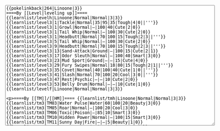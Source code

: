 </p><textarea readonly="" accesskey="," id="wpTextbox1" cols="80" rows="25" style="" class="mw-editfont-monospace" lang="en" dir="ltr" name="wpTextbox1">{{pokelinkback|264|Linoone|3}}
====By [[Level|leveling up]]====
{{learnlist/levelh|Linoone|Normal|Normal|3|3}}
{{learnlist/level3|1|Tackle|Normal|35|95|35|Tough|4|0||'''}}
{{learnlist/level3|1|Growl|Normal|—|100|40|Cute|2|0}}
{{learnlist/level3|1|Tail Whip|Normal|—|100|30|Cute|2|0}}
{{learnlist/level3|1|Headbutt|Normal|70|100|15|Tough|2|3||'''}}
{{learnlist/level3|5|Tail Whip|Normal|—|100|30|Cute|2|0}}
{{learnlist/level3|9|Headbutt|Normal|70|100|15|Tough|2|3||'''}}
{{learnlist/level3|13|Sand-Attack|Ground|—|100|15|Cute|2|1}}
{{learnlist/level3|17|Odor Sleuth|Normal|—|100|40|Smart|3|0}}
{{learnlist/level3|23|Mud Sport|Ground|—|—|15|Cute|4|0}}
{{learnlist/level3|29|Fury Swipes|Normal|18|80|15|Tough|2|1||'''}}
{{learnlist/level3|35|Covet|Normal|40|100|40|Cute|1|0||'''}}
{{learnlist/level3|41|Slash|Normal|70|100|20|Cool|3|0||'''}}
{{learnlist/level3|47|Rest|Psychic|—|—|10|Cute|2|0}}
{{learnlist/level3|53|Belly Drum|Normal|—|—|10|Cute|1|0}}
{{learnlist/levelf|Linoone|Normal|Normal|3|3}}

====By [[TM]]/[[HM]]====
{{learnlist/tmh|Linoone|Normal|Normal|3|3}}
{{learnlist/tm3|TM03|Water Pulse|Water|60|100|20|Beauty|3|0}}
{{learnlist/tm3|TM05|Roar|Normal|—|100|20|Cool|3|0}}
{{learnlist/tm3|TM06|Toxic|Poison|—|85|10|Smart|3|0}}
{{learnlist/tm3|TM10|Hidden Power|Normal|—|100|15|Smart|3|0}}
{{learnlist/tm3|TM11|Sunny Day|Fire|—|—|5|Beauty|1|0}}
{{learnlist/tm3|TM13|Ice Beam|Ice|95|100|10|Beauty|2|1}}
{{learnlist/tm3|TM14|Blizzard|Ice|120|70|5|Beauty|4|0}}
{{learnlist/tm3|TM15|Hyper Beam|Normal|150|90|5|Cool|4|4||'''}}
{{learnlist/tm3|TM17|Protect|Normal|—|—|10|Cute|1|0}}
{{learnlist/tm3|TM18|Rain Dance|Water|—|—|5|Tough|1|0}}
{{learnlist/tm3|TM21|Frustration|Normal|—|100|20|Cute|1|0||'''}}
{{learnlist/tm3|TM23|Iron Tail|Steel|100|75|15|Cool|1|4}}
{{learnlist/tm3|TM24|Thunderbolt|Electric|95|100|15|Cool|4|0}}
{{learnlist/tm3|TM25|Thunder|Electric|120|70|10|Cool|2|2}}
{{learnlist/tm3|TM27|Return|Normal|—|100|20|Cute|1|0||'''}}
{{learnlist/tm3|TM28|Dig|Ground|60|100|10|Smart|1|0}}
{{learnlist/tm3|TM30|Shadow Ball|Ghost|80|100|15|Smart|3|0}}
{{learnlist/tm3|TM32|Double Team|Normal|—|—|15|Cool|2|0}}
{{learnlist/tm3|TM34|Shock Wave|Electric|60|—|20|Cool|2|0}}
{{learnlist/tm3|TM42|Facade|Normal|70|100|20|Cute|2|0||'''}}
{{learnlist/tm3|TM43|Secret Power|Normal|70|100|20|Smart|1|0||'''}}
{{learnlist/tm3|TM44|Rest|Psychic|—|—|10|Cute|2|0}}
{{learnlist/tm3|TM45|Attract|Normal|—|100|15|Cute|2|0}}
{{learnlist/tm3|TM46|Thief|Dark|40|100|10|Tough|1|0}}
{{learnlist/tm3|HM01|Cut|Normal|50|95|30|Cool|2|1||'''}}
{{learnlist/tm3|HM03|Surf|Water|95|100|15|Beauty|3|0}}
{{learnlist/tm3|HM04|Strength|Normal|80|100|15|Tough|2|1||'''}}
{{learnlist/tm3|HM06|Rock Smash|Fighting|20|100|15|Tough|1|0}}
{{learnlist/tmf|Linoone|Normal|Normal|3|3}}

====By {{pkmn|breeding}}====
{{learnlist/breedh|Linoone|Normal|Normal|3|3}}
{{learnlist/breed3|{{MSP/3|025|Pikachu}}{{MSP/3|209|Snubbull}}{{MSP/3|210|Granbull}}{{MSP/3|300|Skitty}}|Charm|Normal|—|100|20|Cute|2|1}}
{{learnlist/breed3|{{MSP/3|019|Rattata}}{{MSP/3|020|Raticate}}{{MSP/3|128|Tauros}}{{MSP/3|197|Umbreon}}{{MSP/3|206|Dunsparce}}{{MSP/3|335|Zangoose}}|Pursuit|Dark|40|100|20|Smart|2|1}}
{{learnlist/breed3|{{MSP/3|352|Kecleon}}|Substitute|Normal|—|—|10|Smart|2|0}}
{{learnlist/breed3|{{MSP/3|190|Aipom}}|Tickle|Normal|—|100|20|Cute|3|0}}
{{learnlist/breed3|{{MSP/3|327|Spinda}}|Trick|Psychic|—|100|10|Smart|2|0|*}}
{{learnlist/breedf|Linoone|Normal|Normal|3|3}}

====By [[Move Tutor|tutoring]]====
{{learnlist/tutorh|Linoone|Normal|Normal|3|3}}
{{learnlist/tutor3|Body Slam|Normal|85|100|15|Tough|1|4||'''|yes|yes|yes}}
{{learnlist/tutor3|Defense Curl|Normal|—|—|40|Cute|2|0|||no|yes|no}}
{{learnlist/tutor3|Double-Edge|Normal|120|100|15|Tough|6|0||'''|yes|yes|yes}}
{{learnlist/tutor3|Endure|Normal|—|—|10|Tough|2|0|||no|yes|no}}
{{learnlist/tutor3|Fury Cutter|Bug|10|95|20|Cool|3|0|||no|yes|no}}
{{learnlist/tutor3|Icy Wind|Ice|55|95|15|Beauty|1|3|||no|yes|yes}}
{{learnlist/tutor3|Mimic|Normal|—|—|10|Cute|1|0|||yes|yes|yes}}
{{learnlist/tutor3|Mud-Slap|Ground|20|100|10|Cute|2|1|||no|yes|no}}
{{learnlist/tutor3|Rollout|Rock|30|90|20|Tough|3|0|||no|yes|no}}
{{learnlist/tutor3|Sleep Talk|Normal|—|—|10|Cute|3|0|||no|yes|no}}
{{learnlist/tutor3|Snore|Normal|40|100|15|Cute|4|0||'''|no|yes|no}}
{{learnlist/tutor3|Substitute|Normal|—|—|10|Smart|2|0|||yes|yes|yes}}
{{learnlist/tutor3|Swagger|Normal|—|90|15|Cute|2|0|||no|yes|yes}}
{{learnlist/tutor3|Swift|Normal|60|—|20|Cool|2|0||'''|no|yes|no}}
{{learnlist/tutor3|Thunder Wave|Electric|—|100|20|Cool|2|1|||yes|yes|yes}}
{{learnlist/tutorf|Linoone|Normal|Normal|3|3}}

====By a prior [[evolution]]====
{{Learnlist/prevoh|Linoone|Normal|Normal|3|3}}
{{Learnlist/prevo3|263|Zigzagoon|||||Pin Missile|Bug|14|85|20|Cool|2|1}}
{{Learnlist/prevo3|263|Zigzagoon|||||Flail|Normal|—|100|15|Cute|1|0|'''}}
{{Learnlist/prevo3|263|Zigzagoon|e||||ExtremeSpeed|Normal|80|100|5|Cool|3|0|'''}}
{{Learnlist/prevof|Linoone|Normal|Normal|3|3}}

[[it:Linoone/Mosse apprese in terza generazione]]
[[zh:直冲熊/第三世代招式表]]
